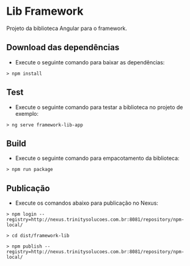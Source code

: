 # Lib Framework

Projeto da biblioteca Angular para o framework.

## Download das dependências

- Execute o seguinte comando para baixar as dependências:

```
> npm install
```


## Test

- Execute o seguinte comando para testar a biblioteca no projeto de exemplo:

```
> ng serve framework-lib-app
```

## Build

- Execute o seguinte comando para empacotamento da biblioteca:

```
> npm run package
```

## Publicação

- Execute os comandos abaixo para publicação no Nexus:

```
> npm login --registry=http://nexus.trinitysolucoes.com.br:8081/repository/npm-local/
```

```
> cd dist/framework-lib
```

```
> npm publish --registry=http://nexus.trinitysolucoes.com.br:8081/repository/npm-local/
```